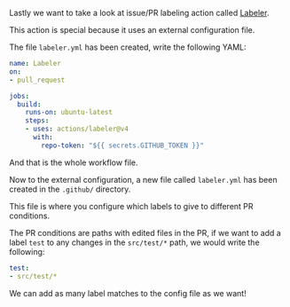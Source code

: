 Lastly we want to take a look at issue/PR labeling action called [Labeler](https://github.com/marketplace/actions/labeler).

This action is special because it uses an external configuration file.

The file `labeler.yml` has been created, write the following YAML:

```yaml
name: Labeler
on:
- pull_request

jobs:
  build:
    runs-on: ubuntu-latest
    steps:
    - uses: actions/labeler@v4
      with:
        repo-token: "${{ secrets.GITHUB_TOKEN }}"
```

And that is the whole workflow file.

Now to the external configuration, a new file called `labeler.yml` has been created in the `.github/` directory.

This file is where you configure which labels to give to different PR conditions.

The PR conditions are paths with edited files in the PR, if we want to add a label `test` to any changes in the `src/test/*` path, we would write the following:

```yaml
test:
- src/test/*
```

We can add as many label matches to the config file as we want!
